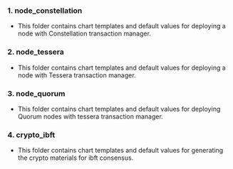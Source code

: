 ### 1. node_constellation ###
- This folder contains chart templates and default values for deploying a node with Constellation transaction manager.
### 2. node_tessera ###
- This folder contains chart templates and default values for deploying a node with Tessera transaction manager.
### 3. node_quorum ###
- This folder contains chart templates and default values for deploying Quorum nodes with tessera transaction manager.
### 4. crypto_ibft ###
- This folder contains chart templates and default values for generating the crypto materials for ibft consensus.

